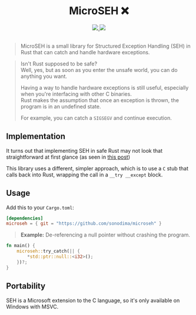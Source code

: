 <h1 align="center">MicroSEH ❌</h1>

<div align="center">
  <a href="https://github.com/sonodima/microseh/actions?workflow=CI">
    <img src="https://github.com/sonodima/microseh/workflows/CI/badge.svg"/>
  </a>

  <img src="https://img.shields.io/badge/license-MIT-blue.svg"/>
</div>

<br>

> MicroSEH is a small library for Structured Exception Handling (SEH) in Rust that can catch
> and handle hardware exceptions.

> Isn't Rust supposed to be safe?<br>
> Well, yes, but as soon as you enter the unsafe world, you can do anything you want.
>
> Having a way to handle hardware exceptions is
> still useful, especially when you're interfacing with other C binaries.<br>
> Rust makes the assumption that once an exception is thrown, the program is in an undefined state.
> 
> For example, you can catch a `SIGSEGV` and continue execution.

## Implementation

It turns out that implementing SEH in safe Rust may not look that straightforward at first glance (as seen in [this post](https://engineering.zeroitlab.com/2022/03/13/rust-seh))

This library uses a different, simpler approach, which is to use a `C` stub that calls back into Rust,
wrapping the call in a `__try __except` block.

## Usage

Add this to your `Cargo.toml`:

```toml
[dependencies]
microseh = { git = "https://github.com/sonodima/microseh" }
```

> <b>Example:</b> De-referencing a null pointer without crashing the program.

```rust
fn main() {
    microseh::try_catch(|| {
        *std::ptr::null::<i32>();
    })?;
}
```

## Portability

SEH is a Microsoft extension to the C language, so it's only available on Windows with MSVC.

